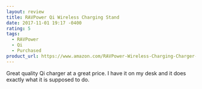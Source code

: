 ```yaml
---
layout: review
title: RAVPower Qi Wireless Charging Stand
date: 2017-11-01 19:17 -0400
rating: 5
tags:
  - RAVPower
  - Qi
  - Purchased
product_url: https://www.amazon.com/RAVPower-Wireless-Charging-Charger-Samsung/dp/B074QK9XKL
---
```

Great quality Qi charger at a great price. I have it on my desk and it does exactly what it is supposed to do.

